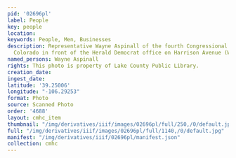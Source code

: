 ```yaml
---
pid: '02696pl'
label: People
key: people
location: 
keywords: People, Men, Businesses
description: Representative Wayne Aspinall of the fourth Congressional district of
  Colorado in front of the Herald Democrat office on Harrison Avenue (Wingenbach Collection)
named_persons: Wayne Aspinall
rights: This photo is property of Lake County Public Library.
creation_date: 
ingest_date: 
latitude: '39.25006'
longitude: "-106.29253"
format: Photo
source: Scanned Photo
order: '4688'
layout: cmhc_item
thumbnail: "/img/derivatives/iiif/images/02696pl/full/250,/0/default.jpg"
full: "/img/derivatives/iiif/images/02696pl/full/1140,/0/default.jpg"
manifest: "/img/derivatives/iiif/02696pl/manifest.json"
collection: cmhc
---
```

